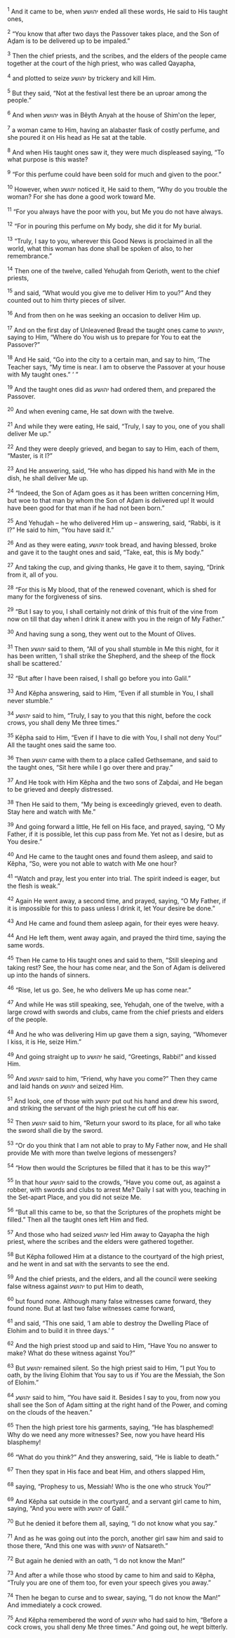<sup>1</sup> And it came to be, when יהושע ended all these words, He said to His taught ones,

<sup>2</sup> “You know that after two days the Passover takes place, and the Son of Aḏam is to be delivered up to be impaled.”

<sup>3</sup> Then the chief priests, and the scribes, and the elders of the people came together at the court of the high priest, who was called Qayapha,

<sup>4</sup> and plotted to seize יהושע by trickery and kill Him.

<sup>5</sup> But they said, “Not at the festival lest there be an uproar among the people.”

<sup>6</sup> And when יהושע was in Bĕyth Anyah at the house of Shim‛on the leper,

<sup>7</sup> a woman came to Him, having an alabaster flask of costly perfume, and she poured it on His head as He sat at the table.

<sup>8</sup> And when His taught ones saw it, they were much displeased saying, “To what purpose is this waste?

<sup>9</sup> “For this perfume could have been sold for much and given to the poor.”

<sup>10</sup> However, when יהושע noticed it, He said to them, “Why do you trouble the woman? For she has done a good work toward Me.

<sup>11</sup> “For you always have the poor with you, but Me you do not have always.

<sup>12</sup> “For in pouring this perfume on My body, she did it for My burial.

<sup>13</sup> “Truly, I say to you, wherever this Good News is proclaimed in all the world, what this woman has done shall be spoken of also, to her remembrance.”

<sup>14</sup> Then one of the twelve, called Yehuḏah from Qerioth, went to the chief priests,

<sup>15</sup> and said, “What would you give me to deliver Him to you?” And they counted out to him thirty pieces of silver.

<sup>16</sup> And from then on he was seeking an occasion to deliver Him up.

<sup>17</sup> And on the first day of Unleavened Bread the taught ones came to יהושע, saying to Him, “Where do You wish us to prepare for You to eat the Passover?”

<sup>18</sup> And He said, “Go into the city to a certain man, and say to him, ‘The Teacher says, “My time is near. I am to observe the Passover at your house with My taught ones.” ’ ”

<sup>19</sup> And the taught ones did as יהושע had ordered them, and prepared the Passover.

<sup>20</sup> And when evening came, He sat down with the twelve.

<sup>21</sup> And while they were eating, He said, “Truly, I say to you, one of you shall deliver Me up.”

<sup>22</sup> And they were deeply grieved, and began to say to Him, each of them, “Master, is it I?”

<sup>23</sup> And He answering, said, “He who has dipped his hand with Me in the dish, he shall deliver Me up.

<sup>24</sup> “Indeed, the Son of Aḏam goes as it has been written concerning Him, but woe to that man by whom the Son of Aḏam is delivered up! It would have been good for that man if he had not been born.”

<sup>25</sup> And Yehuḏah – he who delivered Him up – answering, said, “Rabbi, is it I?” He said to him, “You have said it.”

<sup>26</sup> And as they were eating, יהושע took bread, and having blessed, broke and gave it to the taught ones and said, “Take, eat, this is My body.”

<sup>27</sup> And taking the cup, and giving thanks, He gave it to them, saying, “Drink from it, all of you.

<sup>28</sup> “For this is My blood, that of the renewed covenant, which is shed for many for the forgiveness of sins.

<sup>29</sup> “But I say to you, I shall certainly not drink of this fruit of the vine from now on till that day when I drink it anew with you in the reign of My Father.”

<sup>30</sup> And having sung a song, they went out to the Mount of Olives.

<sup>31</sup> Then יהושע said to them, “All of you shall stumble in Me this night, for it has been written, ‘I shall strike the Shepherd, and the sheep of the flock shall be scattered.’

<sup>32</sup> “But after I have been raised, I shall go before you into Galil.”

<sup>33</sup> And Kĕpha answering, said to Him, “Even if all stumble in You, I shall never stumble.”

<sup>34</sup> יהושע said to him, “Truly, I say to you that this night, before the cock crows, you shall deny Me three times.”

<sup>35</sup> Kĕpha said to Him, “Even if I have to die with You, I shall not deny You!” All the taught ones said the same too.

<sup>36</sup> Then יהושע came with them to a place called Gethsemane, and said to the taught ones, “Sit here while I go over there and pray.”

<sup>37</sup> And He took with Him Kĕpha and the two sons of Zaḇdai, and He began to be grieved and deeply distressed.

<sup>38</sup> Then He said to them, “My being is exceedingly grieved, even to death. Stay here and watch with Me.”

<sup>39</sup> And going forward a little, He fell on His face, and prayed, saying, “O My Father, if it is possible, let this cup pass from Me. Yet not as I desire, but as You desire.”

<sup>40</sup> And He came to the taught ones and found them asleep, and said to Kĕpha, “So, were you not able to watch with Me one hour?

<sup>41</sup> “Watch and pray, lest you enter into trial. The spirit indeed is eager, but the flesh is weak.”

<sup>42</sup> Again He went away, a second time, and prayed, saying, “O My Father, if it is impossible for this to pass unless I drink it, let Your desire be done.”

<sup>43</sup> And He came and found them asleep again, for their eyes were heavy.

<sup>44</sup> And He left them, went away again, and prayed the third time, saying the same words.

<sup>45</sup> Then He came to His taught ones and said to them, “Still sleeping and taking rest? See, the hour has come near, and the Son of Aḏam is delivered up into the hands of sinners.

<sup>46</sup> “Rise, let us go. See, he who delivers Me up has come near.”

<sup>47</sup> And while He was still speaking, see, Yehuḏah, one of the twelve, with a large crowd with swords and clubs, came from the chief priests and elders of the people.

<sup>48</sup> And he who was delivering Him up gave them a sign, saying, “Whomever I kiss, it is He, seize Him.”

<sup>49</sup> And going straight up to יהושע he said, “Greetings, Rabbi!” and kissed Him.

<sup>50</sup> And יהושע said to him, “Friend, why have you come?” Then they came and laid hands on יהושע and seized Him.

<sup>51</sup> And look, one of those with יהושע put out his hand and drew his sword, and striking the servant of the high priest he cut off his ear.

<sup>52</sup> Then יהושע said to him, “Return your sword to its place, for all who take the sword shall die by the sword.

<sup>53</sup> “Or do you think that I am not able to pray to My Father now, and He shall provide Me with more than twelve legions of messengers?

<sup>54</sup> “How then would the Scriptures be filled that it has to be this way?”

<sup>55</sup> In that hour יהושע said to the crowds, “Have you come out, as against a robber, with swords and clubs to arrest Me? Daily I sat with you, teaching in the Set-apart Place, and you did not seize Me.

<sup>56</sup> “But all this came to be, so that the Scriptures of the prophets might be filled.” Then all the taught ones left Him and fled.

<sup>57</sup> And those who had seized יהושע led Him away to Qayapha the high priest, where the scribes and the elders were gathered together.

<sup>58</sup> But Kĕpha followed Him at a distance to the courtyard of the high priest, and he went in and sat with the servants to see the end.

<sup>59</sup> And the chief priests, and the elders, and all the council were seeking false witness against יהושע to put Him to death,

<sup>60</sup> but found none. Although many false witnesses came forward, they found none. But at last two false witnesses came forward,

<sup>61</sup> and said, “This one said, ‘I am able to destroy the Dwelling Place of Elohim and to build it in three days.’ ”

<sup>62</sup> And the high priest stood up and said to Him, “Have You no answer to make? What do these witness against You?”

<sup>63</sup> But יהושע remained silent. So the high priest said to Him, “I put You to oath, by the living Elohim that You say to us if You are the Messiah, the Son of Elohim.”

<sup>64</sup> יהושע said to him, “You have said it. Besides I say to you, from now you shall see the Son of Aḏam sitting at the right hand of the Power, and coming on the clouds of the heaven.”

<sup>65</sup> Then the high priest tore his garments, saying, “He has blasphemed! Why do we need any more witnesses? See, now you have heard His blasphemy!

<sup>66</sup> “What do you think?” And they answering, said, “He is liable to death.”

<sup>67</sup> Then they spat in His face and beat Him, and others slapped Him,

<sup>68</sup> saying, “Prophesy to us, Messiah! Who is the one who struck You?”

<sup>69</sup> And Kĕpha sat outside in the courtyard, and a servant girl came to him, saying, “And you were with יהושע of Galil.”

<sup>70</sup> But he denied it before them all, saying, “I do not know what you say.”

<sup>71</sup> And as he was going out into the porch, another girl saw him and said to those there, “And this one was with יהושע of Natsareth.”

<sup>72</sup> But again he denied with an oath, “I do not know the Man!”

<sup>73</sup> And after a while those who stood by came to him and said to Kĕpha, “Truly you are one of them too, for even your speech gives you away.”

<sup>74</sup> Then he began to curse and to swear, saying, “I do not know the Man!” And immediately a cock crowed.

<sup>75</sup> And Kĕpha remembered the word of יהושע who had said to him, “Before a cock crows, you shall deny Me three times.” And going out, he wept bitterly.

